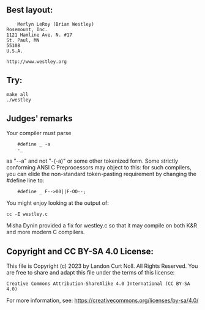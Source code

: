 ## Best layout:

    	Merlyn LeRoy (Brian Westley)
	Rosemount, Inc.
	1121 Hamline Ave. N. #17
	St. Paul, MN  
	55108
	U.S.A.

	http://www.westley.org

## Try:

	make all
	./westley


## Judges' remarks

Your compiler must parse

		#define _ -a
		-_

as "--a" and not "-(-a)" or some other tokenized form.  Some strictly
conforming ANSI C Preprocessors may object to this: for such
compilers, you can elide the non-standard token-pasting requirement
by changing the #define line to:

		#define _ F-->00||F-OO--;

You might enjoy looking at the output of:

	cc -E westley.c

Misha Dynin provided a fix for westley.c so that it may compile on 
both K&R and more modern C compilers.

## Copyright and CC BY-SA 4.0 License:

This file is Copyright (c) 2023 by Landon Curt Noll.  All Rights Reserved.
You are free to share and adapt this file under the terms of this license:

    Creative Commons Attribution-ShareAlike 4.0 International (CC BY-SA 4.0)

For more information, see: https://creativecommons.org/licenses/by-sa/4.0/
